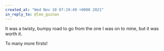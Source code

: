 ```yaml
---
created_at: "Wed Nov 10 07:19:49 +0000 2021"
in_reply_to: @leo_guinan
---
```


It was a twisty, bumpy road to go from the one I was on to mine, but it was worth it.

To many more firsts!